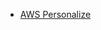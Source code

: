 * [AWS Personalize](https://github.com/AdyKalra/KnowledgeRepository/blob/master/Machine%20Learning/AWS%20Personalize.md)
